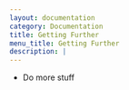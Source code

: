 ```yaml
---
layout: documentation
category: Documentation
title: Getting Further
menu_title: Getting Further
description: |
---
```


+ Do more stuff
